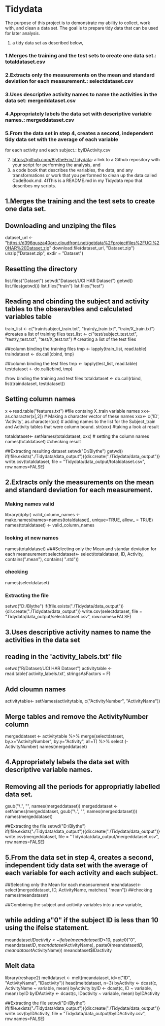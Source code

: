 # Tidydata

The purpose of this project is to demonstrate my ability to collect, 
work with, and clean a data set. The goal is to prepare tidy data 
that can be used for later analysis. 

1) a tidy data set as described below, 

### 1.Merges the training and the test sets to create one data set.: totaldataset.csv
### 2.Extracts only the measurements on the mean and standard deviation for each measurement.: selectdataset.csv
### 3.Uses descriptive activity names to name the activities in the data set: mergeddataset.csv
### 4.Appropriately labels the data set with descriptive variable names.: mergeddataset.csv
### 5.From the data set in step 4, creates a second, independent tidy data set with the average of each variable 
for each activity and each subject.: byIDActivity.csv

2) https://github.com/BlytheErin/Tidydata: a link to a Github repository with your script for performing the analysis, and 
3) a code book that describes the variables, the data, and any transformations or 
work that you performed to clean up the data called CodeBook.md. 
4)This is a README.md in my Tidydata repo that describes my scripts. 


## 1.Merges the training and the test sets to create one data set.

## Downloading and unziping the files
dataset_url <- "https://d396qusza40orc.cloudfront.net/getdata%2Fprojectfiles%2FUCI%20HAR%20Dataset.zip"
download.file(dataset_url, "Dataset.zip")
unzip("Dataset.zip", exdir = "Dataset")

## Resetting the directory
list.files("Dataset")
setwd("Dataset/UCI HAR Dataset")
getwd()
list.files(getwd())
list.files("train")
list.files("test")

## Reading and cbinding the subject and activity tables to the obseravbles and calculated variables table
train_list <- c("train/subject_train.txt", "train/y_train.txt", "train/X_train.txt")  #creates a list of training files 
test_list <- c("test/subject_test.txt", "test/y_test.txt", "test/X_test.txt") # creating a list of the test files

##column binding the training files
tmp <- lapply(train_list, read.table)
traindataset <- do.call(cbind, tmp)

##column binding the test files
tmp <- lapply(test_list, read.table)
testdataset <- do.call(cbind, tmp)

#row binding the training and test files
totaldataset <- do.call(rbind, list(traindataset, testdataset))

## Setting column names
x <-read.table("features.txt") #file containg X_train variable names
xx<- as.character(x[,2]) # Making a character vector of these names
xxx<- c('ID', 'Activity', as.character(xx)) # adding names to the list for the Subject_train and Activity tables that were column bound.
str(xxx) #taking a look at result

totaldataset<- setNames(totaldataset, xxx) # setting the column names
names(totaldataset) #checking result

##Extracting resulting dataset
setwd("D:/Blythe")
getwd()
if(!file.exists("./Tidydata/data_output")){dir.create("./Tidydata/data_output")}
write.csv(totaldataset, file = "Tidydata/data_output/totaldataset.csv", row.names=FALSE)

## 2.Extracts only the measurements on the mean and standard deviation for each measurement.

### Making names valid
library(dplyr)
valid_column_names <- make.names(names=names(totaldataset), unique=TRUE, allow_ = TRUE)
names(totaldataset) <- valid_column_names
### looking at new names
names(totaldataset)
###Selecting only the Mean and standar deviation for each meansurement
selectdataset<- select(totaldataset, ID, Activity, contains(".mean"), contains( ".std"))
### checking
names(selectdataset)

### Extracting the file
setwd("D:/Blythe")
if(!file.exists("./Tidydata/data_output")){dir.create("./Tidydata/data_output")}
write.csv(selectdataset, file = "Tidydata/data_output/selectdataset.csv", row.names=FALSE)

## 3.Uses descriptive activity names to name the activities in the data set

## reading in the 'activity_labels.txt' file
setwd("R/Dataset/UCI HAR Dataset")
activitytable <- read.table('activity_labels.txt', stringsAsFactors = F)

## Add cloumn names
activitytable<- setNames(activitytable, c("ActivityNumber", "ActivityName"))
## Merge tables and remove the ActivityNumber column
mergeddataset <- activitytable %>% merge(selectdataset, by.x="ActivityNumber", by.y="Activity", all=T) %>% select (-ActivityNumber)
names(mergeddataset)

## 4.Appropriately labels the data set with descriptive variable names.

## Removing all the periods for appropriatly labelled data set.
gsub("\\.", "", names(mergeddataset))
mergeddataset <- setNames(mergeddataset, gsub("\\.", "", names(mergeddataset)))
names(mergeddataset)

##Extracting the file
setwd("D:/Blythe")
if(!file.exists("./Tidydata/data_output")){dir.create("./Tidydata/data_output")}
write.csv(mergeddataset, file = "Tidydata/data_output/mergeddataset.csv", row.names=FALSE)

## 5.From the data set in step 4, creates a second, independent tidy data set with the average of each variable for each activity and each subject.

##Selecting only the Mean for each meansurement
meandataset<- select(mergeddataset, ID, ActivityName, matches( "mean"))
##checking
names(meandataset)

##Combining the subject and acitivity variables into a new variable,
## while adding a"0" if the subject ID is less than 10 using the ifelse statement.

meandataset$IDactivity<-ifelse(meandataset$ID<10, paste0("0", meandataset$ID, meandataset$ActivityName), paste0(meandataset$ID, meandataset$ActivityName)) 
meandataset$IDactivity

## Melt data
library(reshape2)
meltdataset <- melt(meandataset, id=c("ID", "ActivityName", "IDactivity"))
head(meltdataset, n=3)
byActivity <- dcast(c, ActivityName ~ variable, mean)
byActivity
byID <- dcast(c, ID ~ variable, mean)
byID
byIDActivity <- dcast(c, IDactivity ~ variable, mean)
byIDActivity


##Extracting the file
setwd("D:/Blythe")
if(!file.exists("./Tidydata/data_output")){dir.create("./Tidydata/data_output")}
write.csv(byIDActivity, file = "Tidydata/data_output/byIDActivity.csv", row.names=FALSE)



